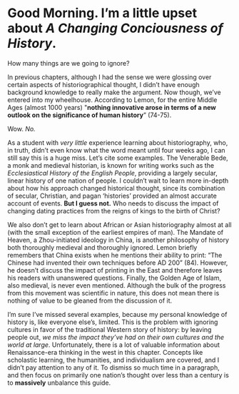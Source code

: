 # Good Morning. I’m a little upset about *A Changing Conciousness of History*. #

How many things are we going to ignore?

In previous chapters, although I had the sense we were glossing over certain aspects of historiographical thought, I didn’t have enough background knowledge to really make the argument. Now though, we’ve entered into my wheelhouse. According to Lemon, for the entire Middle Ages (almost 1000 years) "**nothing innovative arose in terms of a new outlook on the significance of human history**” (74-75).

Wow. *No.*
 
As a student with *very little* experience learning about historiography, who, in truth, didn’t even know what the word meant until four weeks ago, I can still say this is a huge miss. Let’s cite some examples. The Venerable Bede, a monk and medieval historian, is known for writing works such as the *Ecclesiastical History of the English People*, providing a largely secular, linear history of one nation of people. I couldn’t wait to learn more in-depth about how his approach changed historical thought, since its combination of secular, Christian, and pagan ‘histories’ provided an almost accurate account of events. **But I guess not.** Who needs to discuss the impact of changing dating practices from the reigns of kings to the birth of Christ? 

We also don’t get to learn about African or Asian historiography almost at all (with the small exception of the earliest empires of man). The Mandate of Heaven, a Zhou-initiated ideology in China, is another philosophy of history both thoroughly medieval and thoroughly ignored. Lemon briefly remembers that China exists when he mentions their ability to print: “The Chinese had invented their own techniques before AD 200” (84). However, he doesn’t discuss the impact of printing in the East and therefore leaves his readers with unanswered questions. Finally, the Golden Age of Islam, also medieval, is never even mentioned. Although the bulk of the progress from this movement was scientific in nature, this does not mean there is nothing of value to be gleaned from the discussion of it. 

I’m sure I’ve missed several examples, because my personal knowledge of history is, like everyone else’s, limited. This is the problem with ignoring cultures in favor of the traditional Western story of history: by leaving people out, *we miss the impact they’ve had on their own cultures and the world at large*. Unfortunately, there is a lot of valuable information about Renaissance-era thinking in the west in this chapter. Concepts like scholastic learning, the humanities, and individualism are covered, and I didn’t pay attention to any of it. To dismiss so much time in a paragraph, and then focus on primarily one nation’s thought over less than a century is to **massively** unbalance this guide.
